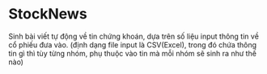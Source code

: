 # StockNews
Sinh bài viết tự động về tin chứng khoán, dựa trên số liệu input thông tin về cổ phiếu đưa vào.
(định dạng file input là CSV(Excel), trong đó chứa thông tin gì thì tùy từng nhóm, phụ thuộc vào tin mà mỗi nhóm sẽ sinh ra như thế nào)
